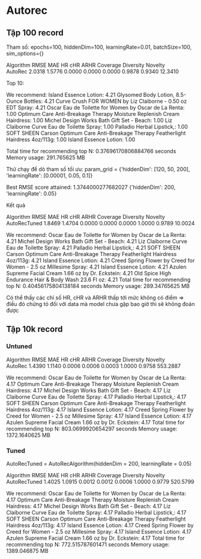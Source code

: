 # Autorec

## Tập 100 record

Tham số: epochs=100, hiddenDim=100, learningRate=0.01, batchSize=100, sim_options={}

Algorithm RMSE MAE HR cHR ARHR Coverage Diversity Novelty  
AutoRec 2.0318 1.5776 0.0000 0.0000 0.0000 0.9878 0.9340 12.3410

Top 10:

We recommend:
Island Essence Lotion: 4.21
Glysomed Body Lotion, 8.5-Ounce Bottles: 4.21
Curve Crush FOR WOMEN by Liz Claiborne - 0.50 oz EDT Spray: 4.21
Oscar Eau de Toilette for Women by Oscar de La Renta: 1.00
Optimum Care Anti-Breakage Therapy Moisture Replenish Cream Hairdress: 1.00
Michel Design Works Bath Gift Set - Beach: 1.00
Liz Claiborne Curve Eau de Toilette Spray: 1.00
Palladio Herbal Lipstick,: 1.00
SOFT SHEEN Carson Optimum Care Anti-Breakage Therapy Featherlight Hairdress 4oz/113g: 1.00
Island Essence Lotion: 1.00

Total time for recommending top N: 0.37696170806884766 seconds
Memory usage: 291.765625 MB

Thử chạy để dò tham số tối ưu:
param_grid = {'hiddenDim': [120, 50, 200], 'learningRate': [0.00001, 0.05, 0.1]}

Best RMSE score attained: 1.3744000277682027
{'hiddenDim': 200, 'learningRate': 0.05}

Kết quả

Algorithm RMSE MAE HR cHR ARHR Coverage Diversity Novelty  
AutoRecTuned 1.8469 1.4704 0.0000 0.0000 0.0000 1.0000 0.9789 10.0024

We recommend:
Oscar Eau de Toilette for Women by Oscar de La Renta: 4.21
Michel Design Works Bath Gift Set - Beach: 4.21
Liz Claiborne Curve Eau de Toilette Spray: 4.21
Palladio Herbal Lipstick,: 4.21
SOFT SHEEN Carson Optimum Care Anti-Breakage Therapy Featherlight Hairdress 4oz/113g: 4.21
Island Essence Lotion: 4.21
Creed Spring Flower by Creed for Women - 2.5 oz Millesime Spray: 4.21
Island Essence Lotion: 4.21
Azulen Supreme Facial Cream 1.66 oz by Dr. Eckstein: 4.21
Old Spice High Endurance Hair & Body Wash 23.6 Fl oz: 4.21
Total time for recommending top N: 0.40456175804138184 seconds
Memory usage: 289.34765625 MB

Có thể thấy các chỉ số HR, cHR và ARHR thấp tới mức không có điểm => điều đó chứng tỏ đối với data mà model chưa gặp bao giờ thì sẽ không đoán được

## Tập 10k record

### Untuned

Algorithm RMSE MAE HR cHR ARHR Coverage Diversity Novelty  
AutoRec 1.4390 1.1140 0.0006 0.0006 0.0003 1.0000 0.9758 553.2887

We recommend:
Oscar Eau de Toilette for Women by Oscar de La Renta: 4.17
Optimum Care Anti-Breakage Therapy Moisture Replenish Cream Hairdress: 4.17
Michel Design Works Bath Gift Set - Beach: 4.17
Liz Claiborne Curve Eau de Toilette Spray: 4.17
Palladio Herbal Lipstick,: 4.17
SOFT SHEEN Carson Optimum Care Anti-Breakage Therapy Featherlight Hairdress 4oz/113g: 4.17
Island Essence Lotion: 4.17
Creed Spring Flower by Creed for Women - 2.5 oz Millesime Spray: 4.17
Island Essence Lotion: 4.17
Azulen Supreme Facial Cream 1.66 oz by Dr. Eckstein: 4.17
Total time for recommending top N: 803.0699920654297 seconds
Memory usage: 1372.1640625 MB

### Tuned

AutoRecTuned = AutoRecAlgorithm(hiddenDim = 200, learningRate = 0.05)

Algorithm RMSE MAE HR cHR ARHR Coverage Diversity Novelty  
AutoRecTuned 1.4025 1.0915 0.0012 0.0012 0.0006 1.0000 0.9779 520.5799

We recommend:
Oscar Eau de Toilette for Women by Oscar de La Renta: 4.17
Optimum Care Anti-Breakage Therapy Moisture Replenish Cream Hairdress: 4.17
Michel Design Works Bath Gift Set - Beach: 4.17
Liz Claiborne Curve Eau de Toilette Spray: 4.17
Palladio Herbal Lipstick,: 4.17
SOFT SHEEN Carson Optimum Care Anti-Breakage Therapy Featherlight Hairdress 4oz/113g: 4.17
Island Essence Lotion: 4.17
Creed Spring Flower by Creed for Women - 2.5 oz Millesime Spray: 4.17
Island Essence Lotion: 4.17
Azulen Supreme Facial Cream 1.66 oz by Dr. Eckstein: 4.17
Total time for recommending top N: 772.515787601471 seconds
Memory usage: 1389.046875 MB

